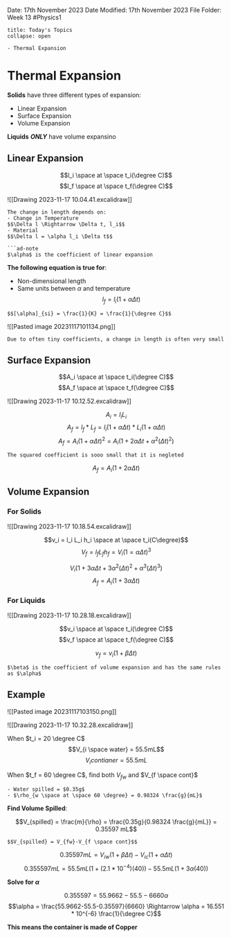 Date: 17th November 2023
Date Modified: 17th November 2023
File Folder: Week 13
#Physics1

```ad-abstract
title: Today's Topics
collapse: open

- Thermal Expansion

```

# Thermal Expansion

**Solids** have three different types of expansion:
- Linear Expansion
- Surface Expansion
- Volume Expansion

**Liquids** ***ONLY*** have volume expansino

## Linear Expansion

$$l_i \space at \space t_i(\degree C)$$
$$l_f \space at \space t_f(\degree C)$$


![[Drawing 2023-11-17 10.04.41.excalidraw]]

```ad-important
The change in length depends on:
- Change in Temperature
$$\Delta l \Rightarrow \Delta t, l_i$$
- Material
$$\Delta l = \alpha l_i \Delta t$$

```ad-note
$\alpha$ is the coefficient of linear expansion
```

**The following equation is true for**:
- Non-dimensional length
- Same units between $\alpha$ and temperature
$$l_f = l_i(1+\alpha \Delta t)$$

```ad-warning
$$[\alpha]_{si} = \frac{1}{K} = \frac{1}{\degree C}$$
```

![[Pasted image 20231117101134.png]]

```ad-note
Due to often tiny coefficients, a change in length is often very small
```

## Surface Expansion

$$A_i \space at \space t_i(\degree C)$$
$$A_f \space at \space t_f(\degree C)$$

![[Drawing 2023-11-17 10.12.52.excalidraw]]

$$A_i = l_i L_i$$
$$A_f=l_f*L_f = l_i(1 + \alpha \Delta t) * L_i(1 + \alpha \Delta t)$$
$$A_f = A_i(1+ \alpha \Delta t)^2 =A_i(1+ 2\alpha \Delta t + \alpha^2 (\Delta t)^2)$$
```ad-note
The squared coefficient is sooo small that it is negleted
```

$$A_f = A_i(1+ 2 \alpha \Delta t)$$

## Volume Expansion

### For Solids

![[Drawing 2023-11-17 10.18.54.excalidraw]]

$$v_i = l_i L_i h_i \space at \space t_i(C\degree)$$
$$V_f = l_f L_f h_f = V_i(1=\alpha \Delta t)^3$$

$$V_i(1 + 3 \alpha \Delta t + 3 \alpha^2(\Delta t)^2+ \alpha^3(\Delta t)^3)$$$$A_f = A_i(1 + 3 \alpha \Delta t)$$

### For Liquids

![[Drawing 2023-11-17 10.28.18.excalidraw]]

$$v_i \space at \space t_i(\degree C)$$
$$v_f \space at \space t_f(\degree C)$$

$$v_f = v_i(1+ \beta \Delta t)$$

```ad-note
$\beta$ is the coefficient of volume expansion and has the same rules as $\alpha$
```

## Example

![[Pasted image 20231117103150.png]]

![[Drawing 2023-11-17 10.32.28.excalidraw]]

When $t_i = 20 \degree C$
$$V_{i \space water} = 55.5mL$$
$$V_i contianer = 55.5 mL$$

When $t_f = 60 \degree C$, find both $V_{fw}$ and $V_{f \space cont}$

```ad-note
- Water spilled = $0.35g$
- $\rho_{w \space at \space 60 \degree} = 0.98324 \frac{g}{mL}$
```

**Find Volume Spilled**:

$$V_{spilled} = \frac{m}{\rho} = \frac{0.35g}{0.98324 \frac{g}{mL}} = 0.35597 mL$$
```ad-important
$$V_{spilled} = V_{fw}-V_{f \space cont}$$
```

$$0.35597 mL = V_{iw}(1+\beta \Delta t)-V_{ic} (1+\alpha \Delta t)$$
$$0.355597mL = 55.5mL(1+(2.1*10^{-4})(40)) - 55.5mL(1+3\alpha (40))$$

**Solve for $\alpha$**

$$0.355597 = 55.9662 - 55.5 - 6660\alpha$$
$$\alpha = \frac{55.9662-55.5-0.35597}{6660} \Rightarrow \alpha = 16.551 * 10^{-6} \frac{1}{\degree C}$$

**This means the container is made of Copper**

